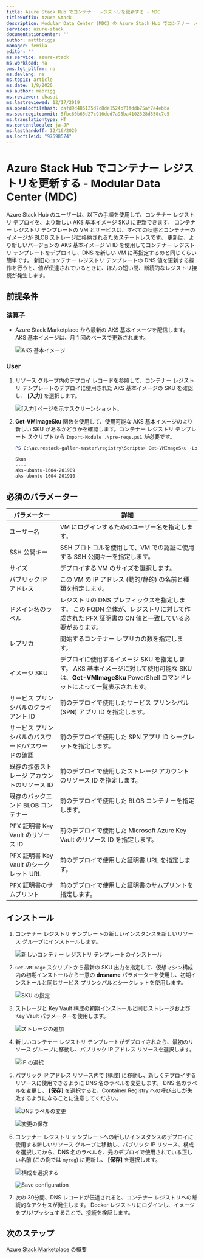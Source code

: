 ```yaml
---
title: Azure Stack Hub でコンテナー レジストリを更新する - MDC
titleSuffix: Azure Stack
description: Modular Data Center (MDC) の Azure Stack Hub でコンテナー レジストリを更新する方法を学習します。
services: azure-stack
documentationcenter: ''
author: mattbriggs
manager: femila
editor: ''
ms.service: azure-stack
ms.workload: na
pms.tgt_pltfrm: na
ms.devlang: na
ms.topic: article
ms.date: 1/8/2020
ms.author: mabrigg
ms.reviewer: chasat
ms.lastreviewed: 12/17/2019
ms.openlocfilehash: dafd9d485125d7c8da1524b71fddb75af7a4ebba
ms.sourcegitcommit: 5fbc60b65d27c916ded7a95ba4102328d550c7e5
ms.translationtype: HT
ms.contentlocale: ja-JP
ms.lasthandoff: 12/16/2020
ms.locfileid: "97598574"
---
```

# <a name="update-the-container-registry-in-azure-stack-hub---modular-data-center-mdc"></a>Azure Stack Hub でコンテナー レジストリを更新する - Modular Data Center (MDC)

Azure Stack Hub のユーザーは、以下の手順を使用して、コンテナー レジストリ デプロイを、より新しい AKS 基本イメージ SKU に更新できます。 コンテナー レジストリ テンプレートの VM とサービスは、すべての状態とコンテナーのイメージが BLOB ストレージに格納されるためステートレスです。 更新は、より新しいバージョンの AKS 基本イメージ VHD を使用してコンテナー レジストリ テンプレートをデプロイし、DNS を新しい VM に再指定するのと同じくらい簡単です。 新旧のコンテナー レジストリ テンプレートの DNS 値を更新する操作を行うと、値が伝達されているときに、ほんの短い間、断続的なレジストリ接続が発生します。

## <a name="prerequisites"></a>前提条件

### <a name="operator"></a>演算子

- Azure Stack Marketplace から最新の AKS 基本イメージを配信します。 AKS 基本イメージは、月 1 回のペースで更新されます。

  ![AKS 基本イメージ](./media/container-registry-template-updating-tzl/aks-base-image.png)

### <a name="user"></a>User

1.  リソース グループ内のデプロイ レコードを参照して、コンテナー レジストリ テンプレートのデプロイに使用された AKS 基本イメージの SKU を確認し、 **[入力]** を選択します。

    ![[入力] ページを示すスクリーンショット。](./media/container-registry-template-updating-tzl/inputs.png)

2.  **Get-VMImageSku** 関数を使用して、使用可能な AKS 基本イメージのより新しい SKU があるかどうかを確認します。コンテナー レジストリ テンプレート スクリプトから `Import-Module .\pre-reqs.ps1` が必要です。

    ```powershell  
    PS C:\azurestack-galler-master\registry\Scripts> Get-VMImageSku -Location Shanghai
    
    Skus                  
    ----                  
    aks-ubuntu-1604-201909
    aks-ubuntu-1604-201910 
    ```

## <a name="parameters-required"></a>必須のパラメーター

| パラメーター | 詳細 |
| --- | --- |
| ユーザー名 | VM にログインするためのユーザー名を指定します。 |
| SSH 公開キー | SSH プロトコルを使用して、VM での認証に使用する SSH 公開キーを指定します。 |
| サイズ | デプロイする VM のサイズを選択します。 |
| パブリック IP アドレス | この VM の IP アドレス (動的/静的) の名前と種類を指定します。 |
| ドメイン名のラベル | レジストリの DNS プレフィックスを指定します。 この FQDN 全体が、レジストリに対して作成された PFX 証明書の CN 値と一致している必要があります。 |
| レプリカ | 開始するコンテナー レプリカの数を指定します。 |
| イメージ SKU | デプロイに使用するイメージ SKU を指定します。 AKS 基本イメージに対して使用可能な SKU は、**Get-VMImageSku** PowerShell コマンドレットによって一覧表示されます。 |
| サービス プリンシパルのクライアント ID | 前のデプロイで使用したサービス プリンシパル (SPN) アプリ ID を指定します。 |
| サービス プリンシパルのパスワード/パスワードの確認 | 前のデプロイで使用した SPN アプリ ID シークレットを指定します。 |
| 既存の拡張ストレージ アカウントのリソース ID | 前のデプロイで使用したストレージ アカウントのリソース ID を指定します。 |
| 既存のバックエンド BLOB コンテナー | 前のデプロイで使用した BLOB コンテナーを指定します。 |
| PFX 証明書 Key Vault のリソース ID | 前のデプロイで使用した Microsoft Azure Key Vault のリソース ID を指定します。 |
| PFX 証明書 Key Vault のシークレット URL | 前のデプロイで使用した証明書 URL を指定します。 |
| PFX 証明書のサムプリント | 前のデプロイで使用した証明書のサムプリントを指定します。 |

## <a name="installation"></a>インストール

1.  コンテナー レジストリ テンプレートの新しいインスタンスを新しいリソース グループにインストールします。

    ![新しいコンテナー レジストリ テンプレートのインストール](./media/container-registry-template-updating-tzl/new-instance.png)

2.  `Get-VMImage` スクリプトから最新の SKU 出力を指定して、仮想マシン構成内の初期インストールから一意の **dnsname** パラメーターを使用し、初期インストールと同じサービス プリンシパルとシークレットを使用します。

    ![SKU の指定](./media/container-registry-template-updating-tzl/sku.png)

3.  ストレージと Key Vault 構成の初期インストールと同じストレージおよび Key Vault パラメーターを使用します。

    ![ストレージの追加](./media/container-registry-template-updating-tzl/storage.png)

1.  新しいコンテナー レジストリ テンプレートがデプロイされたら、最初のリソース グループに移動し、パブリック IP アドレス リソースを選択します。

    ![IP の選択](./media/container-registry-template-updating-tzl/ip.png)

1.  パブリック IP アドレス リソース内で [構成] に移動し、新しくデプロイするリソースに使用できるように DNS 名のラベルを変更します。 DNS 名のラベルを変更し、 **[保存]** を選択すると、Container Registry への呼び出しが失敗するようになることに注意してください。

    ![DNS ラベルの変更](./media/container-registry-template-updating-tzl/dns.png)
    
    ![変更の保存](./media/container-registry-template-updating-tzl/save.png)

2.  コンテナー レジストリ テンプレートへの新しいインスタンスのデプロイに使用する新しいリソース グループに移動し、パブリック IP リソース、構成を選択してから、DNS 名のラベルを、元のデプロイで使用されている正しい名前 (この例では `myreg`) に更新し、 **[保存]** を選択します。

    ![構成を選択する](./media/container-registry-template-updating-tzl/select-configuration.png)
    
    ![Save configuration](./media/container-registry-template-updating-tzl/save-configuration.png)

3.  次の 30分間、DNS レコードが伝達されると、コンテナー レジストリへの断続的なアクセスが発生します。 Docker レジストリにログインし、イメージをプル/プッシュすることで、接続を検証します。

## <a name="next-steps"></a>次のステップ

[Azure Stack Marketplace の概要](../../operator/azure-stack-marketplace.md)
